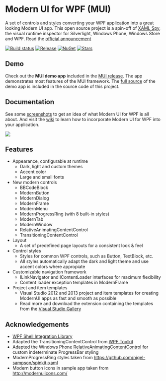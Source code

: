 # Modern UI for WPF (MUI)
A set of controls and styles converting your WPF application into a great looking Modern UI app. This open source project is a spin-off of [XAML Spy](http://xamlspy.com), the visual runtime inspector for Silverlight, Windows Phone, Windows Store and WPF. Read the [official announcement](http://xamlspy.com/news/open-sourcing-the-xaml-spy-ui)

[![Build status](https://img.shields.io/appveyor/ci/kozw/mui.svg)](https://ci.appveyor.com/project/kozw/mui)
[![Release](https://img.shields.io/github/release/firstfloorsoftware/mui.svg)](https://github.com/firstfloorsoftware/mui/releases/latest)
[![NuGet](https://img.shields.io/nuget/dt/ModernUI.WPF.svg)](http://nuget.org/packages/mui)
[![Stars](https://img.shields.io/github/stars/firstfloorsoftware/mui.svg)](https://github.com/firstfloorsoftware/mui/stargazers)

## Demo
Check out the **MUI demo app** included in the [MUI release](https://github.com/firstfloorsoftware/mui/releases). The app demonstrates most features of the MUI framework. The [full source](https://github.com/firstfloorsoftware/mui/tree/master/1.0/FirstFloor.ModernUI/FirstFloor.ModernUI.App) of the demo app is included in the source code of this project.

## Documentation
See some [screenshots](https://github.com/firstfloorsoftware/mui/wiki/Screenshots) to get an idea of what Modern UI for WPF is all about. And visit the [wiki](https://github.com/firstfloorsoftware/mui/wiki) to learn how to incorporate Modern UI for WPF into your application.

![](http://firstfloorsoftware.com/media/github/mui/mui.intro.png)

## Features
* Appearance, configurable at runtime
  * Dark, light and custom themes
  * Accent color
  * Large and small fonts
* New modern controls
  * BBCodeBlock
  * ModernButton
  * ModernDialog
  * ModernFrame
  * ModernMenu
  * ModernProgressRing (with 8 built-in styles)
  * ModernTab
  * ModernWindow
  * RelativeAnimatingContentControl
  * TransitioningContentControl
* Layout
  * A set of predefined page layouts for a consistent look & feel
* Control styles
  * Styles for common WPF controls, such as Button, TextBlock, etc.
  * All styles automatically adapt the dark and light theme and use accent colors where appropiate
* Customizable navigation framework
  * ILinkNavigator and IContentLoader interfaces for maximum flexibility
  * Content loader exception templates in ModernFrame
* Project and item templates
  * Visual Studio 2012 and 2013 project and item templates for creating ModernUI apps as fast and smooth as possible
  * Read more and download the extension containing the templates from the [Visual Studio Gallery](http://visualstudiogallery.msdn.microsoft.com/7a4362a7-fe5d-4f9d-bc7b-0c0dc272fe31)

## Acknowledgements
* [WPF Shell Integration Library](http://archive.msdn.microsoft.com/WPFShell)
* Adapted the TransitioningContentControl from [WPF Toolkit](http://wpf.codeplex.com/)
* Adapted the Windows Phone [RelativeAnimatingContentControl](http://msdn.microsoft.com/en-us/library/gg442303(v=vs.92).aspx) for custom indeterminate ProgressBar styling
* ModernProgressRing styles taken from https://github.com/nigel-sampson/spinkit-xaml
* Modern button icons in sample app taken from http://modernuiicons.com/

